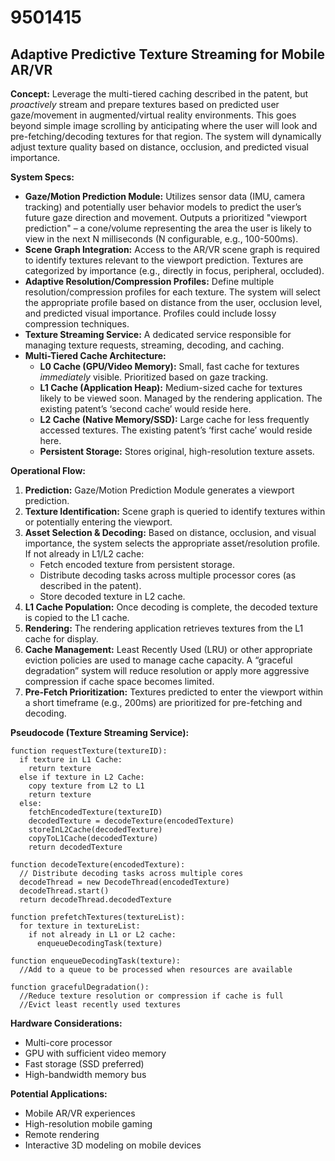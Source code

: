 # 9501415

## Adaptive Predictive Texture Streaming for Mobile AR/VR

**Concept:** Leverage the multi-tiered caching described in the patent, but *proactively* stream and prepare textures based on predicted user gaze/movement in augmented/virtual reality environments.  This goes beyond simple image scrolling by anticipating where the user will look and pre-fetching/decoding textures for that region. The system will dynamically adjust texture quality based on distance, occlusion, and predicted visual importance.

**System Specs:**

*   **Gaze/Motion Prediction Module:**  Utilizes sensor data (IMU, camera tracking) and potentially user behavior models to predict the user’s future gaze direction and movement.  Outputs a prioritized "viewport prediction" – a cone/volume representing the area the user is likely to view in the next N milliseconds (N configurable, e.g., 100-500ms).
*   **Scene Graph Integration:**  Access to the AR/VR scene graph is required to identify textures relevant to the viewport prediction.  Textures are categorized by importance (e.g., directly in focus, peripheral, occluded).
*   **Adaptive Resolution/Compression Profiles:** Define multiple resolution/compression profiles for each texture. The system will select the appropriate profile based on distance from the user, occlusion level, and predicted visual importance. Profiles could include lossy compression techniques.
*   **Texture Streaming Service:**  A dedicated service responsible for managing texture requests, streaming, decoding, and caching.
*   **Multi-Tiered Cache Architecture:**
    *   **L0 Cache (GPU/Video Memory):**  Small, fast cache for textures *immediately* visible.  Prioritized based on gaze tracking.
    *   **L1 Cache (Application Heap):**  Medium-sized cache for textures likely to be viewed soon. Managed by the rendering application.  The existing patent’s ‘second cache’ would reside here.
    *   **L2 Cache (Native Memory/SSD):**  Large cache for less frequently accessed textures. The existing patent’s ‘first cache’ would reside here.
    *   **Persistent Storage:** Stores original, high-resolution texture assets.

**Operational Flow:**

1.  **Prediction:** Gaze/Motion Prediction Module generates a viewport prediction.
2.  **Texture Identification:**  Scene graph is queried to identify textures within or potentially entering the viewport.
3.  **Asset Selection & Decoding:** Based on distance, occlusion, and visual importance, the system selects the appropriate asset/resolution profile. If not already in L1/L2 cache:
    *   Fetch encoded texture from persistent storage.
    *   Distribute decoding tasks across multiple processor cores (as described in the patent).
    *   Store decoded texture in L2 cache.
4.  **L1 Cache Population:** Once decoding is complete, the decoded texture is copied to the L1 cache.
5.  **Rendering:** The rendering application retrieves textures from the L1 cache for display.
6.  **Cache Management:**  Least Recently Used (LRU) or other appropriate eviction policies are used to manage cache capacity. A “graceful degradation” system will reduce resolution or apply more aggressive compression if cache space becomes limited.
7. **Pre-Fetch Prioritization:**  Textures predicted to enter the viewport within a short timeframe (e.g., 200ms) are prioritized for pre-fetching and decoding.

**Pseudocode (Texture Streaming Service):**

```
function requestTexture(textureID):
  if texture in L1 Cache:
    return texture
  else if texture in L2 Cache:
    copy texture from L2 to L1
    return texture
  else:
    fetchEncodedTexture(textureID)
    decodedTexture = decodeTexture(encodedTexture)
    storeInL2Cache(decodedTexture)
    copyToL1Cache(decodedTexture)
    return decodedTexture

function decodeTexture(encodedTexture):
  // Distribute decoding tasks across multiple cores
  decodeThread = new DecodeThread(encodedTexture)
  decodeThread.start()
  return decodeThread.decodedTexture

function prefetchTextures(textureList):
  for texture in textureList:
    if not already in L1 or L2 cache:
      enqueueDecodingTask(texture)

function enqueueDecodingTask(texture):
  //Add to a queue to be processed when resources are available

function gracefulDegradation():
  //Reduce texture resolution or compression if cache is full
  //Evict least recently used textures
```

**Hardware Considerations:**

*   Multi-core processor
*   GPU with sufficient video memory
*   Fast storage (SSD preferred)
*   High-bandwidth memory bus

**Potential Applications:**

*   Mobile AR/VR experiences
*   High-resolution mobile gaming
*   Remote rendering
*   Interactive 3D modeling on mobile devices